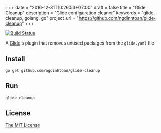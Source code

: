 +++
date = "2016-12-31T10:26:53+07:00"
draft = false
title = "Glide Cleanup"
description = "Glide configuration cleaner"
keywords = "glide, cleanup, golang, go"
project_url = "https://github.com/ngdinhtoan/glide-cleanup"
+++

[![Build Status](https://travis-ci.org/ngdinhtoan/glide-cleanup.svg?branch=master)](https://travis-ci.org/ngdinhtoan/glide-cleanup)

A [Glide](https://www.glide.sh/)'s plugin that removes unused packages from the `glide.yaml` file

## Install

    go get github.com/ngdinhtoan/glide-cleanup

## Run

    glide cleanup

## License

[The MIT License](https://github.com/ngdinhtoan/glide-cleanup/blob/master/LICENSE)
